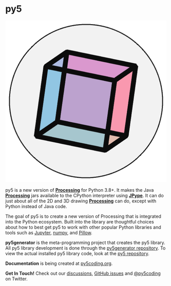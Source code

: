 # py5

![py5 logo](https://github.com/py5coding/.github/raw/main/images/logo.png)

py5 is a new version of [**Processing**][processing] for Python 3.8+. It makes the Java [**Processing**][processing] jars available to the CPython interpreter using [**JPype**][jpype]. It can do just about all of the 2D and 3D drawing [**Processing**][processing] can do, except with Python instead of Java code.

The goal of py5 is to create a new version of Processing that is integrated into the Python ecosystem. Built into the library are thoughtful choices about how to best get py5 to work with other popular Python libraries and tools such as [Jupyter][jupyter], [numpy][numpy], and [Pillow][pillow].

**py5generator** is the meta-programming project that creates the py5 library. All py5 library development is done through the [py5generator repository][py5generator]. To view the actual installed py5 library code, look at the [py5 repository][py5_repo].

**Documentation** is being created at [py5coding.org](https://py5coding.org/).

**Get In Touch!** Check out our [discussions][discussions], [GitHub issues][issues] and [@py5coding](http://twitter.com/py5coding) on Twitter.

[py5generator]: https://github.com/py5coding/py5generator
[py5_repo]: https://github.com/py5coding/py5
[discussions]: https://github.com/py5coding/py5generator/discussions
[issues]: https://github.com/py5coding/py5generator/issues
[processing]: https://github.com/processing/processing4
[jpype]: https://github.com/jpype-project/jpype

[jupyter]: https://jupyter.org/
[numpy]: https://numpy.org/
[pillow]: https://python-pillow.org/
